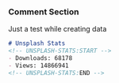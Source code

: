 ### Comment Section
Just a test while creating data

```markdown
# Unsplash Stats
<!-- UNSPLASH-STATS:START -->
- Downloads: 68178
- Views: 14866941
<!-- UNSPLASH-STATS:END -->
```